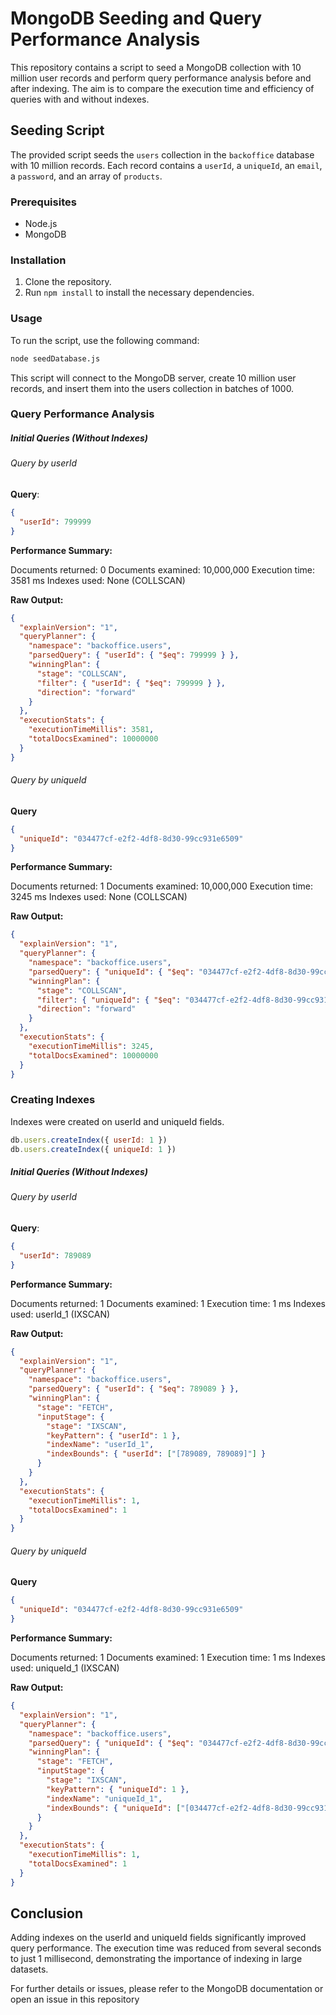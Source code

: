 # MongoDB Seeding and Query Performance Analysis

This repository contains a script to seed a MongoDB collection with 10 million user records and perform query performance analysis before and after indexing. The aim is to compare the execution time and efficiency of queries with and without indexes.

## Seeding Script

The provided script seeds the `users` collection in the `backoffice` database with 10 million records. Each record contains a `userId`, a `uniqueId`, an `email`, a `password`, and an array of `products`.

### Prerequisites

- Node.js
- MongoDB

### Installation

1. Clone the repository.
2. Run `npm install` to install the necessary dependencies.

### Usage

To run the script, use the following command:

```bash
node seedDatabase.js
```

This script will connect to the MongoDB server, create 10 million user records, and insert them into the users collection in batches of 1000.

### Query Performance Analysis
##### Initial Queries (Without Indexes)
###### Query by userId
**Query**:
```json 
{
  "userId": 799999
}
```
**Performance Summary:**

Documents returned: 0
Documents examined: 10,000,000
Execution time: 3581 ms
Indexes used: None (COLLSCAN)

**Raw Output:**

```json
{
  "explainVersion": "1",
  "queryPlanner": {
    "namespace": "backoffice.users",
    "parsedQuery": { "userId": { "$eq": 799999 } },
    "winningPlan": {
      "stage": "COLLSCAN",
      "filter": { "userId": { "$eq": 799999 } },
      "direction": "forward"
    }
  },
  "executionStats": {
    "executionTimeMillis": 3581,
    "totalDocsExamined": 10000000
  }
}
```

###### Query by uniqueId
**Query**
```json
{
  "uniqueId": "034477cf-e2f2-4df8-8d30-99cc931e6509"
}
```

**Performance Summary:**

Documents returned: 1
Documents examined: 10,000,000
Execution time: 3245 ms
Indexes used: None (COLLSCAN)

**Raw Output:**

```json
{
  "explainVersion": "1",
  "queryPlanner": {
    "namespace": "backoffice.users",
    "parsedQuery": { "uniqueId": { "$eq": "034477cf-e2f2-4df8-8d30-99cc931e6509" } },
    "winningPlan": {
      "stage": "COLLSCAN",
      "filter": { "uniqueId": { "$eq": "034477cf-e2f2-4df8-8d30-99cc931e6509" } },
      "direction": "forward"
    }
  },
  "executionStats": {
    "executionTimeMillis": 3245,
    "totalDocsExamined": 10000000
  }
}
```

### Creating Indexes
Indexes were created on userId and uniqueId fields.

```javascript
db.users.createIndex({ userId: 1 })
db.users.createIndex({ uniqueId: 1 })
```

##### Initial Queries (Without Indexes)
###### Query by userId
**Query**:
```json 
{
  "userId": 789089
}
```
**Performance Summary:**

Documents returned: 1
Documents examined: 1
Execution time: 1 ms
Indexes used: userId_1 (IXSCAN)

**Raw Output:**

```json
{
  "explainVersion": "1",
  "queryPlanner": {
    "namespace": "backoffice.users",
    "parsedQuery": { "userId": { "$eq": 789089 } },
    "winningPlan": {
      "stage": "FETCH",
      "inputStage": {
        "stage": "IXSCAN",
        "keyPattern": { "userId": 1 },
        "indexName": "userId_1",
        "indexBounds": { "userId": ["[789089, 789089]"] }
      }
    }
  },
  "executionStats": {
    "executionTimeMillis": 1,
    "totalDocsExamined": 1
  }
}
```

###### Query by uniqueId
**Query**
```json
{
  "uniqueId": "034477cf-e2f2-4df8-8d30-99cc931e6509"
}
```

**Performance Summary:**

Documents returned: 1
Documents examined: 1
Execution time: 1 ms
Indexes used: uniqueId_1 (IXSCAN)

**Raw Output:**

```json
{
  "explainVersion": "1",
  "queryPlanner": {
    "namespace": "backoffice.users",
    "parsedQuery": { "uniqueId": { "$eq": "034477cf-e2f2-4df8-8d30-99cc931e6509" } },
    "winningPlan": {
      "stage": "FETCH",
      "inputStage": {
        "stage": "IXSCAN",
        "keyPattern": { "uniqueId": 1 },
        "indexName": "uniqueId_1",
        "indexBounds": { "uniqueId": ["[034477cf-e2f2-4df8-8d30-99cc931e6509, 034477cf-e2f2-4df8-8d30-99cc931e6509]"] }
      }
    }
  },
  "executionStats": {
    "executionTimeMillis": 1,
    "totalDocsExamined": 1
  }
}
```

## Conclusion
Adding indexes on the userId and uniqueId fields significantly improved query performance. The execution time was reduced from several seconds to just 1 millisecond, demonstrating the importance of indexing in large datasets.

For further details or issues, please refer to the MongoDB documentation or open an issue in this repository